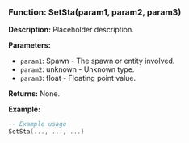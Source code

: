 ### Function: SetSta(param1, param2, param3)

**Description:**
Placeholder description.

**Parameters:**
- `param1`: Spawn - The spawn or entity involved.
- `param2`: unknown - Unknown type.
- `param3`: float - Floating point value.

**Returns:** None.

**Example:**

```lua
-- Example usage
SetSta(..., ..., ...)
```
